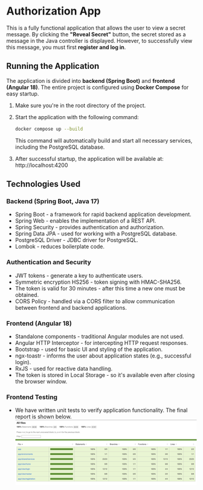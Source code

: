 # Authorization App

This is a fully functional application that allows the user to view a secret message. By clicking the **"Reveal Secret"** button, the secret stored as a message in the Java controller is displayed. However, to successfully view this message, you must first **register and log in**.

## Running the Application

The application is divided into **backend (Spring Boot)** and **frontend (Angular 18)**. The entire project is configured using **Docker Compose** for easy startup.

1. Make sure you're in the root directory of the project.
2. Start the application with the following command:

   ```sh
   docker compose up --build
   ```

   This command will automatically build and start all necessary services, including the PostgreSQL database.
3. After successful startup, the application will be available at: http://localhost:4200

## Technologies Used

### Backend (Spring Boot, Java 17)
- Spring Boot - a framework for rapid backend application development.
- Spring Web - enables the implementation of a REST API.
- Spring Security - provides authentication and authorization.
- Spring Data JPA - used for working with a PostgreSQL database.
- PostgreSQL Driver - JDBC driver for PostgreSQL.
- Lombok - reduces boilerplate code.

### Authentication and Security
- JWT tokens - generate a key to authenticate users.
- Symmetric encryption HS256 - token signing with HMAC-SHA256.
- The token is valid for 30 minutes - after this time a new one must be obtained.
- CORS Policy - handled via a CORS filter to allow communication between frontend and backend applications.

### Frontend (Angular 18)
- Standalone components - traditional Angular modules are not used.
- Angular HTTP Interceptor - for intercepting HTTP request responses.
- Bootstrap - used for basic UI and styling of the application.
- ngx-toastr - informs the user about application states (e.g., successful login).
- RxJS - used for reactive data handling.
- The token is stored in Local Storage - so it's available even after closing the browser window.

### Frontend Testing
- We have written unit tests to verify application functionality. The final report is shown below.
![alt text](coverage_report.png)
